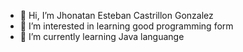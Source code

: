 - 👋 Hi, I’m Jhonatan Esteban Castrillon Gonzalez
- 👀 I’m interested in learning good programming form
- 🌱 I’m currently learning Java languange

<!---
JhonatanCastrillon/JhonatanCastrillon is a ✨ special ✨ repository because its `README.md` (this file) appears on your GitHub profile.
You can click the Preview link to take a look at your changes.
--->
